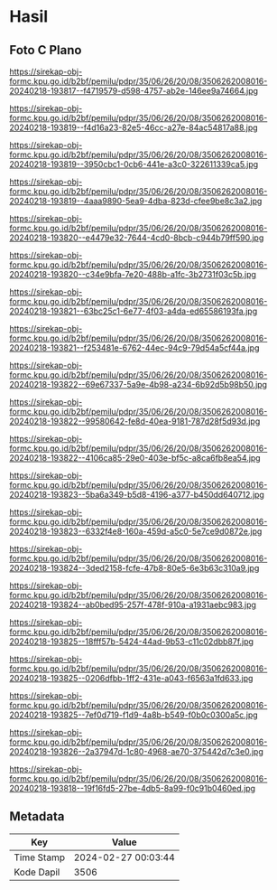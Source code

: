 # Hasil

## Foto C Plano

https://sirekap-obj-formc.kpu.go.id/b2bf/pemilu/pdpr/35/06/26/20/08/3506262008016-20240218-193817--f4719579-d598-4757-ab2e-146ee9a74664.jpg

https://sirekap-obj-formc.kpu.go.id/b2bf/pemilu/pdpr/35/06/26/20/08/3506262008016-20240218-193819--f4d16a23-82e5-46cc-a27e-84ac54817a88.jpg

https://sirekap-obj-formc.kpu.go.id/b2bf/pemilu/pdpr/35/06/26/20/08/3506262008016-20240218-193819--3950cbc1-0cb6-441e-a3c0-322611339ca5.jpg

https://sirekap-obj-formc.kpu.go.id/b2bf/pemilu/pdpr/35/06/26/20/08/3506262008016-20240218-193819--4aaa9890-5ea9-4dba-823d-cfee9be8c3a2.jpg

https://sirekap-obj-formc.kpu.go.id/b2bf/pemilu/pdpr/35/06/26/20/08/3506262008016-20240218-193820--e4479e32-7644-4cd0-8bcb-c944b79ff590.jpg

https://sirekap-obj-formc.kpu.go.id/b2bf/pemilu/pdpr/35/06/26/20/08/3506262008016-20240218-193820--c34e9bfa-7e20-488b-a1fc-3b2731f03c5b.jpg

https://sirekap-obj-formc.kpu.go.id/b2bf/pemilu/pdpr/35/06/26/20/08/3506262008016-20240218-193821--63bc25c1-6e77-4f03-a4da-ed65586193fa.jpg

https://sirekap-obj-formc.kpu.go.id/b2bf/pemilu/pdpr/35/06/26/20/08/3506262008016-20240218-193821--f253481e-6762-44ec-94c9-79d54a5cf44a.jpg

https://sirekap-obj-formc.kpu.go.id/b2bf/pemilu/pdpr/35/06/26/20/08/3506262008016-20240218-193822--69e67337-5a9e-4b98-a234-6b92d5b98b50.jpg

https://sirekap-obj-formc.kpu.go.id/b2bf/pemilu/pdpr/35/06/26/20/08/3506262008016-20240218-193822--99580642-fe8d-40ea-9181-787d28f5d93d.jpg

https://sirekap-obj-formc.kpu.go.id/b2bf/pemilu/pdpr/35/06/26/20/08/3506262008016-20240218-193822--4106ca85-29e0-403e-bf5c-a8ca6fb8ea54.jpg

https://sirekap-obj-formc.kpu.go.id/b2bf/pemilu/pdpr/35/06/26/20/08/3506262008016-20240218-193823--5ba6a349-b5d8-4196-a377-b450dd640712.jpg

https://sirekap-obj-formc.kpu.go.id/b2bf/pemilu/pdpr/35/06/26/20/08/3506262008016-20240218-193823--6332f4e8-160a-459d-a5c0-5e7ce9d0872e.jpg

https://sirekap-obj-formc.kpu.go.id/b2bf/pemilu/pdpr/35/06/26/20/08/3506262008016-20240218-193824--3ded2158-fcfe-47b8-80e5-6e3b63c310a9.jpg

https://sirekap-obj-formc.kpu.go.id/b2bf/pemilu/pdpr/35/06/26/20/08/3506262008016-20240218-193824--ab0bed95-257f-478f-910a-a1931aebc983.jpg

https://sirekap-obj-formc.kpu.go.id/b2bf/pemilu/pdpr/35/06/26/20/08/3506262008016-20240218-193825--18fff57b-5424-44ad-9b53-c11c02dbb87f.jpg

https://sirekap-obj-formc.kpu.go.id/b2bf/pemilu/pdpr/35/06/26/20/08/3506262008016-20240218-193825--0206dfbb-1ff2-431e-a043-f6563a1fd633.jpg

https://sirekap-obj-formc.kpu.go.id/b2bf/pemilu/pdpr/35/06/26/20/08/3506262008016-20240218-193825--7ef0d719-f1d9-4a8b-b549-f0b0c0300a5c.jpg

https://sirekap-obj-formc.kpu.go.id/b2bf/pemilu/pdpr/35/06/26/20/08/3506262008016-20240218-193826--2a37947d-1c80-4968-ae70-375442d7c3e0.jpg

https://sirekap-obj-formc.kpu.go.id/b2bf/pemilu/pdpr/35/06/26/20/08/3506262008016-20240218-193818--19f16fd5-27be-4db5-8a99-f0c91b0460ed.jpg


## Metadata

| Key        | Value               |
| ---------- | ------------------- |
| Time Stamp | 2024-02-27 00:03:44 |
| Kode Dapil | 3506                |



